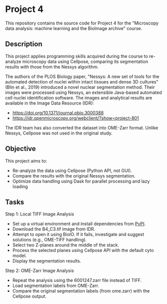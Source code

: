# Project 4

This repository contains the source code for Project 4 for the "Microscopy data analysis: machine learning and the BioImage archive" course.

## Description

This project applies programming skills acquired during the course to re-analyze microscopy data using Cellpose, comparing its segmentation results with those from the Nessys algorithm.

The authors of the PLOS Biology paper, "Nessys: A new set of tools for the automated detection of nuclei within intact tissues and dense 3D cultures" (Blin et al., 2019) introduced a novel nuclear segmentation method. Their images were processed using Nessys, an extensible Java-based automated cell nuclei identification software. The images and analytical results are available in the Image Data Resource (IDR):
- <https://doi.org/10.1371/journal.pbio.3000388>
- <https://idr.openmicroscopy.org/webclient/?show=project-801>

The IDR team has also converted the dataset into OME-Zarr format. Unlike Nessys, Cellpose was not used in the original study. 

## Objective

This project aims to:
- Re-analyze the data using Cellpose (Python API, not GUI).
- Compare the results with the original Nessys segmentation.
- Optimize data handling using Dask for parallel processing and lazy loading

## Tasks

Step 1: Local TIFF Image Analysis

- Set up a virtual environment and install dependencies from [PyPI](https://pypi.org/).
- Download the B4_C3.tif image from IDR.
- Attempt to open it using BioIO. If it fails, investigate and suggest solutions (e.g., OME-TIFF handling).
- Select two Z-planes around the middle of the stack.
- Process the selected planes using Cellpose API with the default cyto model.
- Display the segmentation results.

Step 2: OME-Zarr Image Analysis

- Repeat the analysis using the 6001247.zarr file instead of TIFF.
- Load segmentation labels from OME-Zarr.
- Compare the original segmentation labels (from ome.zarr) with the Cellpose output.

